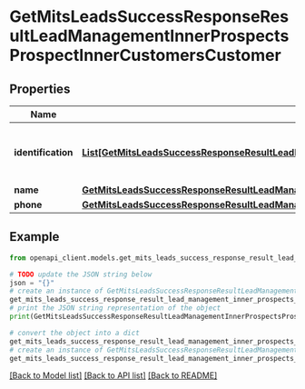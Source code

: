 # GetMitsLeadsSuccessResponseResultLeadManagementInnerProspectsProspectInnerCustomersCustomer


## Properties

Name | Type | Description | Notes
------------ | ------------- | ------------- | -------------
**identification** | [**List[GetMitsLeadsSuccessResponseResultLeadManagementInnerProspectsProspectInnerCustomersCustomerIdentificationInner]**](GetMitsLeadsSuccessResponseResultLeadManagementInnerProspectsProspectInnerCustomersCustomerIdentificationInner.md) | A list of identification details for the customer. | [optional] 
**name** | [**GetMitsLeadsSuccessResponseResultLeadManagementInnerProspectsProspectInnerCustomersCustomerName**](GetMitsLeadsSuccessResponseResultLeadManagementInnerProspectsProspectInnerCustomersCustomerName.md) |  | [optional] 
**phone** | [**GetMitsLeadsSuccessResponseResultLeadManagementInnerProspectsProspectInnerCustomersCustomerPhone**](GetMitsLeadsSuccessResponseResultLeadManagementInnerProspectsProspectInnerCustomersCustomerPhone.md) |  | [optional] 

## Example

```python
from openapi_client.models.get_mits_leads_success_response_result_lead_management_inner_prospects_prospect_inner_customers_customer import GetMitsLeadsSuccessResponseResultLeadManagementInnerProspectsProspectInnerCustomersCustomer

# TODO update the JSON string below
json = "{}"
# create an instance of GetMitsLeadsSuccessResponseResultLeadManagementInnerProspectsProspectInnerCustomersCustomer from a JSON string
get_mits_leads_success_response_result_lead_management_inner_prospects_prospect_inner_customers_customer_instance = GetMitsLeadsSuccessResponseResultLeadManagementInnerProspectsProspectInnerCustomersCustomer.from_json(json)
# print the JSON string representation of the object
print(GetMitsLeadsSuccessResponseResultLeadManagementInnerProspectsProspectInnerCustomersCustomer.to_json())

# convert the object into a dict
get_mits_leads_success_response_result_lead_management_inner_prospects_prospect_inner_customers_customer_dict = get_mits_leads_success_response_result_lead_management_inner_prospects_prospect_inner_customers_customer_instance.to_dict()
# create an instance of GetMitsLeadsSuccessResponseResultLeadManagementInnerProspectsProspectInnerCustomersCustomer from a dict
get_mits_leads_success_response_result_lead_management_inner_prospects_prospect_inner_customers_customer_from_dict = GetMitsLeadsSuccessResponseResultLeadManagementInnerProspectsProspectInnerCustomersCustomer.from_dict(get_mits_leads_success_response_result_lead_management_inner_prospects_prospect_inner_customers_customer_dict)
```
[[Back to Model list]](../README.md#documentation-for-models) [[Back to API list]](../README.md#documentation-for-api-endpoints) [[Back to README]](../README.md)


